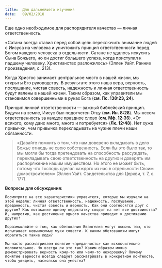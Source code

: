 ```yaml
---
title:  Для дальнейшего изучения
date:   09/02/2018
---
```


Еще одно необходимое для распорядителя качество — личная ответственность.

«Сатана всегда ставил перед собой цель переключить внимание людей с Иисуса на человека и уничтожить принцип ответственности перед Богом каждого человека в отдельности. Сатане не удалось искусить Сына Божьего, но он достиг большего успеха, когда приступил к падшему человеку. Христианство разложилось» (Эллен Уайт. Ранние произведения, с. 213).

Когда Христос занимает центральное место в нашей жизни, мы открыты Его руководству. В результате этого наша вера, верность, послушание, чистая совесть, надежность и личная ответственность будут явлены в нашей жизни. Таким образом, как управители мы становимся совершенными в руках Бога (**см. Пс. 138:23, 24**).

Принцип личной ответственности — важный библейский принцип. Будучи на земле, Иисус был подотчетен Отцу (**см. Ин. 8:28**). Мы несем ответственность за каждое праздное слово (**см. Мф. 12:36**). «От всякого, кому дано много, много и потребуется» (**Лк. 12:48**). Нет хуже привычки, чем привычка перекладывать на чужие плечи наши обязанности.

> «Давайте помнить о том, что нам доверено вкладывать в дело Божье отнюдь не свою собственность. Если бы это было так, то мы могли бы тогда претендовать на способность рассуждать, перекладывать свою ответственность на других и доверять им распоряжение нашим имуществом. Но этого не может быть, потому что Господь сделал каждого из нас в отдельности Своим домостроителем» (Эллен Уайт. Свидетельства для Церкви, т. 7, с. 177).

**Вопросы для обсуждения:**

`Посмотрите на все характеристики управителя, которые мы изучали на этой неделе: личная ответственность, надежность, послушание, преданность, чистая совесть и верность. Как они соотносятся друг с другом? Как потакание одному недостатку сводит на нет все достоинства? И, напротив, как достижение одного качества приводит к достижению других?`

`Поразмышляйте о том, как обетования Евангелия могут помочь тем, кто испытывает невыносимые муки совести. К каким обетованиям могут обратиться такие люди?`

`Мы часто рассматриваем понятие «преданность» как исключительно положительное. Но всегда ли это так? Каким образом можно демонстрировать верность кому-то или чему-то нехорошему? Почему понятие верности всегда следует рассматривать в конкретном контексте, чтобы увидеть, насколько она уместна?`